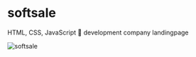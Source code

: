 # softsale

HTML, CSS, JavaScript :rocket: development company landingpage

![softsale](https://raw.githubusercontent.com/wilderPariona/soft-sale/master/ss.gif)
